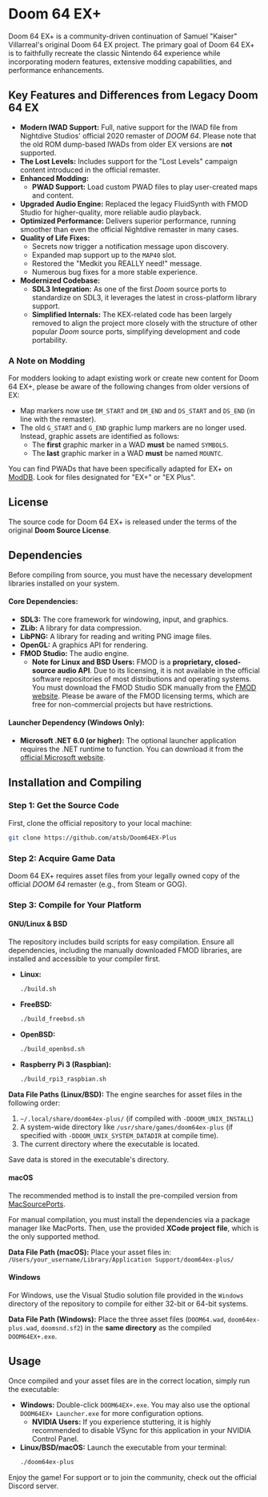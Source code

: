 # Doom 64 EX+

Doom 64 EX+ is a community-driven continuation of Samuel "Kaiser" Villarreal's original Doom 64 EX project. The primary goal of Doom 64 EX+ is to faithfully recreate the classic Nintendo 64 experience while incorporating modern features, extensive modding capabilities, and performance enhancements.

## Key Features and Differences from Legacy Doom 64 EX

* **Modern IWAD Support:** Full, native support for the IWAD file from Nightdive Studios' official 2020 remaster of *DOOM 64*. Please note that the old ROM dump-based IWADs from older EX versions are **not** supported.
* **The Lost Levels:** Includes support for the "Lost Levels" campaign content introduced in the official remaster.
* **Enhanced Modding:**
    * **PWAD Support:** Load custom PWAD files to play user-created maps and content.
* **Upgraded Audio Engine:** Replaced the legacy FluidSynth with FMOD Studio for higher-quality, more reliable audio playback.
* **Optimized Performance:** Delivers superior performance, running smoother than even the official Nightdive remaster in many cases.
* **Quality of Life Fixes:**
    * Secrets now trigger a notification message upon discovery.
    * Expanded map support up to the `MAP40` slot.
    * Restored the "Medkit you REALLY need!" message.
    * Numerous bug fixes for a more stable experience.
* **Modernized Codebase:**
    * **SDL3 Integration:** As one of the first *Doom* source ports to standardize on SDL3, it leverages the latest in cross-platform library support.
    * **Simplified Internals:** The KEX-related code has been largely removed to align the project more closely with the structure of other popular *Doom* source ports, simplifying development and code portability.

### A Note on Modding

For modders looking to adapt existing work or create new content for Doom 64 EX+, please be aware of the following changes from older versions of EX:

* Map markers now use `DM_START` and `DM_END` and `DS_START` and `DS_END` (in line with the remaster).
* The old `G_START` and `G_END` graphic lump markers are no longer used. Instead, graphic assets are identified as follows:
    * The **first** graphic marker in a WAD **must** be named `SYMBOLS`.
    * The **last** graphic marker in a WAD **must** be named `MOUNTC`.

You can find PWADs that have been specifically adapted for EX+ on [ModDB](https://www.moddb.com/games/doom-64/downloads/). Look for files designated for "EX+" or "EX Plus".

## License

The source code for Doom 64 EX+ is released under the terms of the original **Doom Source License**.

## Dependencies

Before compiling from source, you must have the necessary development libraries installed on your system.

#### Core Dependencies:

* **SDL3:** The core framework for windowing, input, and graphics.
* **ZLib:** A library for data compression.
* **LibPNG:** A library for reading and writing PNG image files.
* **OpenGL:** A graphics API for rendering.
* **FMOD Studio:** The audio engine.
    * **Note for Linux and BSD Users:** FMOD is a **proprietary, closed-source audio API**. Due to its licensing, it is not available in the official software repositories of most distributions and operating systems. You must download the FMOD Studio SDK manually from the [FMOD website](https://www.fmod.com/download). Please be aware of the FMOD licensing terms, which are free for non-commercial projects but have restrictions.

#### Launcher Dependency (Windows Only):

* **Microsoft .NET 6.0 (or higher):** The optional launcher application requires the .NET runtime to function. You can download it from the [official Microsoft website](https://dotnet.microsoft.com/en-us/download/dotnet/6.0).

## Installation and Compiling

### Step 1: Get the Source Code

First, clone the official repository to your local machine:

```bash
git clone https://github.com/atsb/Doom64EX-Plus
```

### Step 2: Acquire Game Data

Doom 64 EX+ requires asset files from your legally owned copy of the official *DOOM 64* remaster (e.g., from Steam or GOG).

### Step 3: Compile for Your Platform

#### GNU/Linux & BSD

The repository includes build scripts for easy compilation. Ensure all dependencies, including the manually downloaded FMOD libraries, are installed and accessible to your compiler first.

* **Linux:**
    ```bash
    ./build.sh
    ```
* **FreeBSD:**
    ```bash
    ./build_freebsd.sh
    ```
* **OpenBSD:**
    ```bash
    ./build_openbsd.sh
    ```
* **Raspberry Pi 3 (Raspbian):**
    ```bash
    ./build_rpi3_raspbian.sh
    ```

**Data File Paths (Linux/BSD):** The engine searches for asset files in the following order:
1.  `~/.local/share/doom64ex-plus/` (if compiled with `-DDOOM_UNIX_INSTALL`)
2.  A system-wide directory like `/usr/share/games/doom64ex-plus` (if specified with `-DDOOM_UNIX_SYSTEM_DATADIR` at compile time).
3.  The current directory where the executable is located.

Save data is stored in the executable's directory.

#### macOS

The recommended method is to install the pre-compiled version from [MacSourcePorts](https://macsourceports.com/game/doom64).

For manual compilation, you must install the dependencies via a package manager like MacPorts. Then, use the provided **XCode project file**, which is the only supported method.

**Data File Path (macOS):** Place your asset files in:
`/Users/your_username/Library/Application Support/doom64ex-plus/`

#### Windows

For Windows, use the Visual Studio solution file provided in the `Windows` directory of the repository to compile for either 32-bit or 64-bit systems.

**Data File Path (Windows):** Place the three asset files (`DOOM64.wad`, `doom64ex-plus.wad`, `doomsnd.sf2`) in the **same directory** as the compiled `DOOM64EX+.exe`.

## Usage

Once compiled and your asset files are in the correct location, simply run the executable:

* **Windows:** Double-click `DOOM64EX+.exe`. You may also use the optional `DOOM64EX+ Launcher.exe` for more configuration options.
    * **NVIDIA Users:** If you experience stuttering, it is highly recommended to disable VSync for this application in your NVIDIA Control Panel.
* **Linux/BSD/macOS:** Launch the executable from your terminal:
    ```bash
    ./doom64ex-plus
    ```

Enjoy the game! For support or to join the community, check out the official Discord server.
